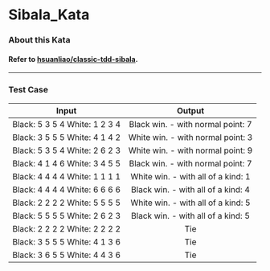 # Sibala_Kata
### About this Kata
#### Refer to [hsuanliao/classic-tdd-sibala](https://github.com/hsuanliao/classic-tdd-sibala).

<hr>

### Test Case
| Input | Output |
| :----: | :----: |
| Black: 5 3 5 4 White: 1 2 3 4 | Black win. - with normal point: 7 |
| Black: 3 5 5 5 White: 4 1 4 2 | White win. - with normal point: 3 |
| Black: 5 3 5 4 White: 2 6 2 3 | White win. - with normal point: 9 |
| Black: 4 1 4 6 White: 3 4 5 5 | Black win. - with normal point: 7 |
| Black: 4 4 4 4 White: 1 1 1 1 | White win. - with all of a kind: 1|
| Black: 4 4 4 4 White: 6 6 6 6 | Black win. - with all of a kind: 4 |
| Black: 2 2 2 2 White: 5 5 5 5 | White win. - with all of a kind: 5 |
| Black: 5 5 5 5 White: 2 6 2 3 | Black win. - with all of a kind: 5 |
| Black: 2 2 2 2 White: 2 2 2 2 | Tie |
| Black: 3 5 5 5 White: 4 1 3 6 | Tie |
| Black: 3 6 5 5 White: 4 4 3 6 | Tie |
